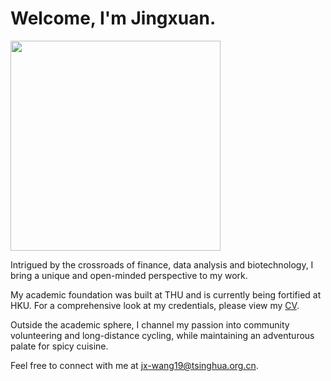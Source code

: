# Welcome, I'm Jingxuan.

<img title="" src="me.png" alt="" width="336">

Intrigued by the crossroads of finance, data analysis and biotechnology, I bring a unique and open-minded perspective to my work.

My academic foundation was built at THU and is currently being fortified at HKU. For a comprehensive look at my credentials, please view my [CV](CV/CV_Jingxuan_Wang.pdf).

Outside the academic sphere, I channel my passion into community volunteering and long-distance cycling, while maintaining an adventurous palate for spicy cuisine. 

Feel free to connect with me at [jx-wang19@tsinghua.org.cn](mailto:[jx-wang19@tsinghua.org.cn](mailto:jx-wang19@tsinghua.org.cn)).